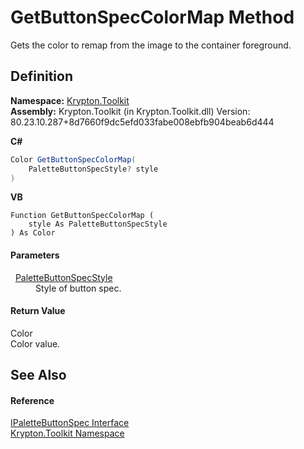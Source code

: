 # GetButtonSpecColorMap Method


Gets the color to remap from the image to the container foreground.



## Definition
**Namespace:** <a href="79d2eac2-21f4-54ff-7552-b20c33c30600.md">Krypton.Toolkit</a>  
**Assembly:** Krypton.Toolkit (in Krypton.Toolkit.dll) Version: 80.23.10.287+8d7660f9dc5efd033fabe008ebfb904beab6d444

**C#**
``` C#
Color GetButtonSpecColorMap(
	PaletteButtonSpecStyle? style
)
```
**VB**
``` VB
Function GetButtonSpecColorMap ( 
	style As PaletteButtonSpecStyle
) As Color
```



#### Parameters
<dl><dt>  <a href="83478590-f284-d2dc-1763-abdebf00e1cc.md">PaletteButtonSpecStyle</a></dt><dd>Style of button spec.</dd></dl>

#### Return Value
Color  
Color value.

## See Also


#### Reference
<a href="67a39f59-bb36-d876-4991-a57b7e9aff33.md">IPaletteButtonSpec Interface</a>  
<a href="79d2eac2-21f4-54ff-7552-b20c33c30600.md">Krypton.Toolkit Namespace</a>  
